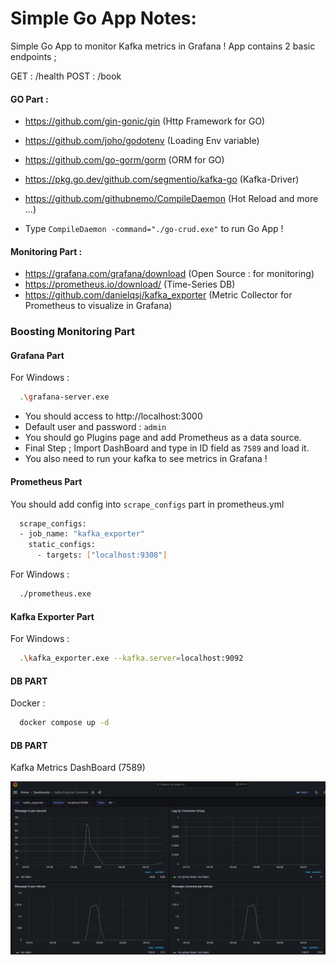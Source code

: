 
# Simple Go App Notes:

Simple Go App to monitor Kafka metrics in Grafana !
App contains 2 basic endpoints ;

GET : /health
POST : /book

#### GO Part :

- https://github.com/gin-gonic/gin (Http Framework for GO)
- https://github.com/joho/godotenv (Loading Env variable)
- https://github.com/go-gorm/gorm  (ORM for GO)
- https://pkg.go.dev/github.com/segmentio/kafka-go (Kafka-Driver)
- https://github.com/githubnemo/CompileDaemon (Hot Reload and more ...)

- Type `CompileDaemon -command="./go-crud.exe"` to run Go App !


#### Monitoring Part :

- https://grafana.com/grafana/download (Open Source : for monitoring)
- https://prometheus.io/download/ (Time-Series DB)
- https://github.com/danielqsj/kafka_exporter (Metric Collector for Prometheus to visualize in Grafana)





### Boosting Monitoring Part

#### Grafana Part

For Windows :
```bash 
  .\grafana-server.exe
```
- You should access to http://localhost:3000
- Default user and password : `admin`
- You should go Plugins page and add Prometheus as a data source.
- Final Step ; Import DashBoard and type in ID field as `7589` and load it.
- You also need to run your kafka to see metrics in Grafana !

#### Prometheus Part

You should add config into  `scrape_configs` part in prometheus.yml

```bash 
  scrape_configs:
  - job_name: "kafka_exporter"
    static_configs:
      - targets: ["localhost:9308"]    
```    

For Windows :
```bash 
  ./prometheus.exe
```    

#### Kafka Exporter Part

For Windows :
```bash 
  .\kafka_exporter.exe --kafka.server=localhost:9092
```    

#### DB PART

Docker :
```bash 
  docker compose up -d 
```    

#### DB PART

Kafka Metrics DashBoard (7589)

![img.png](img.png)